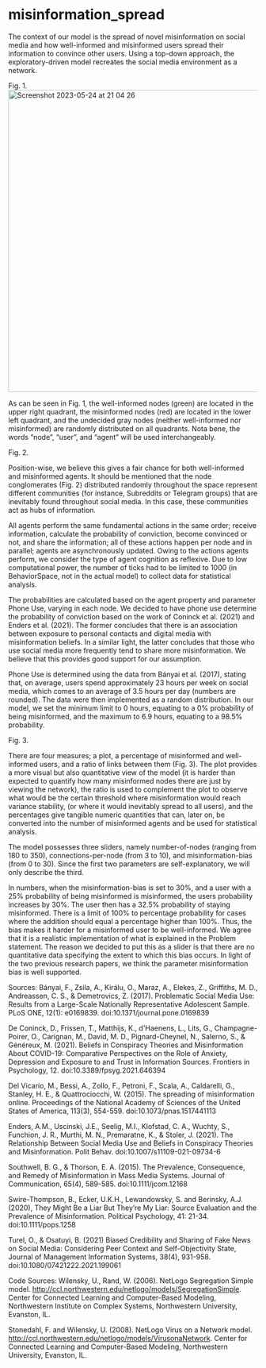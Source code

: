 # misinformation_spread

The context of our model is the spread of novel misinformation on social media and how well-informed and misinformed users spread their information to convince other users. Using a top-down approach, the exploratory-driven model recreates the social media environment as a network.

Fig. 1. <img width="609" alt="Screenshot 2023-05-24 at 21 04 26" src="https://github.com/barnikapusi/misinformation_spread/assets/72254616/a5f437ba-c46f-4e87-b4cd-9fc26f656851">


As can be seen in Fig. 1, the well-informed nodes (green) are located in the upper right quadrant, the misinformed nodes (red) are located in the lower left quadrant, and the undecided gray nodes (neither well-informed nor misinformed) are randomly distributed on all quadrants. Nota bene, the words “node”, “user”, and “agent” will be used interchangeably.

Fig. 2.

Position-wise, we believe this gives a fair chance for both well-informed and misinformed agents. It should be mentioned that the node conglomerates (Fig. 2) distributed randomly throughout the space represent different communities (for instance, Subreddits or Telegram groups) that are inevitably found throughout social media. In this case, these communities act as hubs of information.

All agents perform the same fundamental actions in the same order; receive information, calculate the probability of conviction, become convinced or not, and share the information; all of these actions happen per node and in parallel; agents are asynchronously updated. Owing to the actions agents perform, we consider the type of agent cognition as reflexive. Due to low computational power, the number of ticks had to be limited to 1000 (in BehaviorSpace, not in the actual model) to collect data for statistical analysis.

The probabilities are calculated based on the agent property and parameter Phone Use, varying in each node. We decided to have phone use determine the probability of conviction based on the work of Coninck et al. (2021) and Enders et al. (2021). The former concludes that there is an association between exposure to personal contacts and digital media with misinformation beliefs. In a similar light, the latter concludes that those who use social media more frequently tend to share more misinformation. We believe that this provides good support for our assumption.

Phone Use is determined using the data from Bányai et al. (2017), stating that, on average, users spend approximately 23 hours per week on social media, which comes to an average of 3.5 hours per day (numbers are rounded). The data were then implemented as a random distribution. In our model, we set the minimum limit to 0 hours, equating to a 0% probability of being misinformed, and the maximum to 6.9 hours, equating to a 98.5% probability.

Fig. 3. 

There are four measures; a plot, a percentage of misinformed and well-informed users, and a ratio of links between them (Fig. 3). The plot provides a more visual but also quantitative view of the model (it is harder than expected to quantify how many misinformed nodes there are just by viewing the network), the ratio is used to complement the plot to observe what would be the certain threshold where misinformation would reach variance stability, (or where it would inevitably spread to all users), and the percentages give tangible numeric quantities that can, later on, be converted into the number of misinformed agents and be used for statistical analysis.

The model possesses three sliders, namely number-of-nodes (ranging from 180 to 350), connections-per-node (from 3 to 10), and misinformation-bias (from 0 to 30). Since the first two parameters are self-explanatory, we will only describe the third.

In numbers, when the misinformation-bias is set to 30%, and a user with a 25% probability of being misinformed is misinformed, the users probability increases by 30%. The user then has a 32.5% probability of staying misinformed. There is a limit of 100% to percentage probability for cases where the addition should equal a percentage higher than 100%. Thus, the bias makes it harder for a misinformed user to be well-informed. We agree that it is a realistic implementation of what is explained in the Problem statement. The reason we decided to put this as a slider is that there are no quantitative data specifying the extent to which this bias occurs. In light of the two previous research papers, we think the parameter misinformation bias is well supported.

Sources:
Bányai, F., Zsila, A., Királu, O., Maraz, A., Elekes, Z., Griffiths, M. D., Andreassen, C. S., & Demetrovics, Z. (2017). Problematic Social Media Use: Results from a Large-Scale Nationally Representative Adolescent Sample. PLoS ONE, 12(1): e0169839. doi:10.1371/journal.pone.0169839

De Coninck, D., Frissen, T., Matthijs, K., d'Haenens, L., Lits, G., Champagne-Poirer, O., Carignan, M., David, M. D., Pignard-Cheynel, N., Salerno, S., & Généreux, M. (2021). Beliefs in Conspiracy Theories and Misinformation About COVID-19: Comparative Perspectives on the Role of Anxiety, Depression and Exposure to and Trust in Information Sources. Frontiers in Psychology, 12. doi:10.3389/fpsyg.2021.646394

Del Vicario, M., Bessi, A., Zollo, F., Petroni, F., Scala, A., Caldarelli, G., Stanley, H. E., & Quattrociocchi, W. (2015). The spreading of misinformation online. Proceedings of the National Academy of Sciences of the United States of America, 113(3), 554-559. doi:10.1073/pnas.1517441113

Enders, A.M., Uscinski, J.E., Seelig, M.I., Klofstad, C. A., Wuchty, S., Funchion, J. R., Murthi, M. N., Premaratne, K., & Stoler, J. (2021). The Relationship Between Social Media Use and Beliefs in Conspiracy Theories and Misinformation. Polit Behav. doi:10.1007/s11109-021-09734-6

Southwell, B. G., & Thorson, E. A. (2015). The Prevalence, Consequence, and Remedy of Misinformation in Mass Media Systems. Journal of Communication, 65(4), 589-585. doi:10.1111/jcom.12168

Swire-Thompson, B., Ecker, U.K.H., Lewandowsky, S. and Berinsky, A.J. (2020), They Might Be a Liar But They’re My Liar: Source Evaluation and the Prevalence of Misinformation. Political Psychology, 41: 21-34. doi:10.1111/pops.1258

Turel, O., & Osatuyi, B. (2021) Biased Credibility and Sharing of Fake News on Social Media: Considering Peer Context and Self-Objectivity State, Journal of Management Information Systems, 38(4), 931-958. doi:10.1080/07421222.2021.199061

Code Sources:
Wilensky, U., Rand, W. (2006). NetLogo Segregation Simple model. http://ccl.northwestern.edu/netlogo/models/SegregationSimple. Center for Connected Learning and Computer-Based Modeling, Northwestern Institute on Complex Systems, Northwestern University, Evanston, IL.

Stonedahl, F. and Wilensky, U. (2008). NetLogo Virus on a Network model. http://ccl.northwestern.edu/netlogo/models/VirusonaNetwork. Center for Connected Learning and Computer-Based Modeling, Northwestern University, Evanston, IL.
